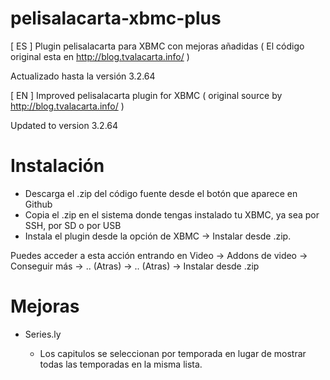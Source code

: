pelisalacarta-xbmc-plus
=======================

[ ES ]
Plugin pelisalacarta para XBMC con mejoras añadidas ( El código original esta en http://blog.tvalacarta.info/ )

Actualizado hasta la versión 3.2.64

[ EN ]
Improved pelisalacarta plugin for XBMC ( original source by http://blog.tvalacarta.info/ )

Updated to version 3.2.64


Instalación
===========
- Descarga el .zip del código fuente desde el botón que aparece en Github
- Copia el .zip en el sistema donde tengas instalado tu XBMC, ya sea por SSH, por SD o por USB
- Instala el plugin desde la opción de XBMC -> Instalar desde .zip.

Puedes acceder a esta acción entrando en Video -> Addons de video -> Conseguir más -> .. (Atras) -> .. (Atras) -> Instalar desde .zip

Mejoras
============

- Series.ly

  - Los capitulos se seleccionan por temporada en lugar de mostrar todas las temporadas en la misma lista.
